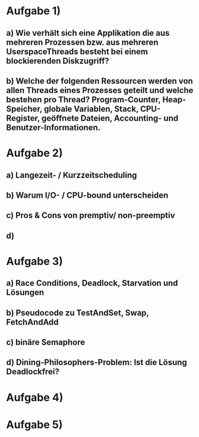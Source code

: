 # Aufgabe 1)
## a) Wie verhält sich eine Applikation die aus mehreren Prozessen bzw. aus mehreren UserspaceThreads besteht bei einem blockierenden Diskzugriff?

## b) Welche der folgenden Ressourcen werden von allen Threads eines Prozesses geteilt und welche bestehen pro Thread? Program-Counter, Heap-Speicher, globale Variablen, Stack, CPU-Register, geöffnete Dateien, Accounting- und Benutzer-Informationen.

# Aufgabe 2)
## a) Langezeit- / Kurzzeitscheduling

## b) Warum I/O- / CPU-bound unterscheiden

## c) Pros & Cons von premptiv/ non-preemptiv

## d) 

# Aufgabe 3)

## a) Race Conditions, Deadlock, Starvation und Lösungen

## b) Pseudocode zu TestAndSet, Swap, FetchAndAdd

## c) binäre Semaphore

## d) Dining-Philosophers-Problem: Ist die Lösung Deadlockfrei?

# Aufgabe 4)

# Aufgabe 5)